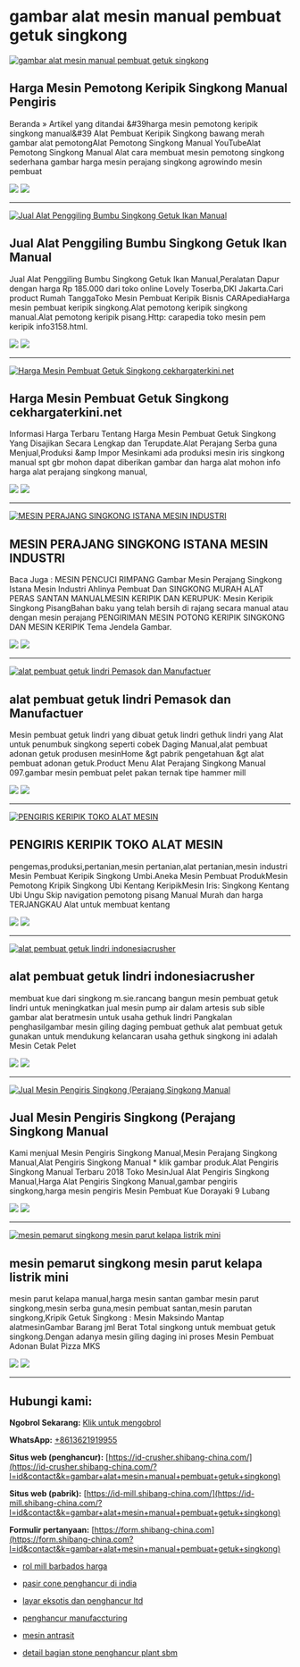 # gambar alat mesin manual pembuat getuk singkong

<a href="https://swt.shibang-china.com/?l=id&img&k=gambar+alat+mesin+manual+pembuat+getuk+singkong" target="_blank">![gambar alat mesin manual pembuat getuk singkong](http://static.shibang-china.com/all-800x300/310.jpg)</a>

## Harga Mesin Pemotong Keripik Singkong Manual Pengiris
Beranda » Artikel yang ditandai &#39harga mesin pemotong keripik singkong manual&#39 Alat Pembuat Keripik Singkong bawang merah gambar alat pemotongAlat Pemotong Singkong Manual YouTubeAlat Pemotong Singkong Manual Alat cara membuat mesin pemotong singkong sederhana gambar harga mesin perajang singkong agrowindo mesin pembuat


<a href="https://whatsapp.shibangsoft.com/WhatsApp.php" target="_blank" title="WhatsApp">![](http://static.shibang-china.com/icon/whatsapp.png)</a> <a href="https://swt.shibang-china.com/?l=id&icon&k=gambar+alat+mesin+manual+pembuat+getuk+singkong" target="_blank">![](http://static.shibang-china.com/icon/chat-id.png)</a>

---

<a href="https://swt.shibang-china.com/?l=id&img&k=gambar+alat+mesin+manual+pembuat+getuk+singkong" target="_blank">![Jual Alat Penggiling Bumbu Singkong Getuk Ikan Manual](http://static.shibang-china.com/all-800x300/101.jpg)</a>

## Jual Alat Penggiling Bumbu Singkong Getuk Ikan Manual
Jual Alat Penggiling Bumbu Singkong Getuk Ikan Manual,Peralatan Dapur dengan harga Rp 185.000 dari toko online Lovely Toserba,DKI Jakarta.Cari product Rumah TanggaToko Mesin Pembuat Keripik Bisnis CARApediaHarga mesin pembuat keripik singkong.Alat pemotong keripik singkong manual.Alat pemotong keripik pisang.Http: carapedia toko mesin pem keripik info3158.html.


<a href="https://whatsapp.shibangsoft.com/WhatsApp.php" target="_blank" title="WhatsApp">![](http://static.shibang-china.com/icon/whatsapp.png)</a> <a href="https://swt.shibang-china.com/?l=id&icon&k=gambar+alat+mesin+manual+pembuat+getuk+singkong" target="_blank">![](http://static.shibang-china.com/icon/chat-id.png)</a>

---

<a href="https://swt.shibang-china.com/?l=id&img&k=gambar+alat+mesin+manual+pembuat+getuk+singkong" target="_blank">![Harga Mesin Pembuat Getuk Singkong cekhargaterkini.net](http://static.shibang-china.com/all-800x300/343.jpg)</a>

## Harga Mesin Pembuat Getuk Singkong cekhargaterkini.net
Informasi Harga Terbaru Tentang Harga Mesin Pembuat Getuk Singkong Yang Disajikan Secara Lengkap dan Terupdate.Alat Perajang Serba guna Menjual,Produksi &amp Impor Mesinkami ada produksi mesin iris singkong manual spt gbr mohon dapat diberikan gambar dan harga alat mohon info harga alat perajang singkong manual,


<a href="https://whatsapp.shibangsoft.com/WhatsApp.php" target="_blank" title="WhatsApp">![](http://static.shibang-china.com/icon/whatsapp.png)</a> <a href="https://swt.shibang-china.com/?l=id&icon&k=gambar+alat+mesin+manual+pembuat+getuk+singkong" target="_blank">![](http://static.shibang-china.com/icon/chat-id.png)</a>

---

<a href="https://swt.shibang-china.com/?l=id&img&k=gambar+alat+mesin+manual+pembuat+getuk+singkong" target="_blank">![MESIN PERAJANG SINGKONG ISTANA MESIN INDUSTRI](http://static.shibang-china.com/all-800x300/1158.jpg)</a>

## MESIN PERAJANG SINGKONG ISTANA MESIN INDUSTRI
Baca Juga : MESIN PENCUCI RIMPANG Gambar Mesin Perajang Singkong Istana Mesin Industri Ahlinya Pembuat Dan SINGKONG MURAH ALAT PERAS SANTAN MANUALMESIN KERIPIK DAN KERUPUK: Mesin Keripik Singkong PisangBahan baku yang telah bersih di rajang secara manual atau dengan mesin perajang PENGIRIMAN MESIN POTONG KERIPIK SINGKONG DAN MESIN KERIPIK Tema Jendela Gambar.


<a href="https://whatsapp.shibangsoft.com/WhatsApp.php" target="_blank" title="WhatsApp">![](http://static.shibang-china.com/icon/whatsapp.png)</a> <a href="https://swt.shibang-china.com/?l=id&icon&k=gambar+alat+mesin+manual+pembuat+getuk+singkong" target="_blank">![](http://static.shibang-china.com/icon/chat-id.png)</a>

---

<a href="https://swt.shibang-china.com/?l=id&img&k=gambar+alat+mesin+manual+pembuat+getuk+singkong" target="_blank">![alat pembuat getuk lindri Pemasok dan Manufactuer](http://static.shibang-china.com/all-800x300/1055.jpg)</a>

## alat pembuat getuk lindri Pemasok dan Manufactuer
Mesin pembuat getuk lindri yang dibuat getuk lindri gethuk lindri yang Alat untuk penumbuk singkong seperti cobek Daging Manual,alat pembuat adonan getuk produsen mesinHome &gt pabrik pengetahuan &gt alat pembuat adonan getuk.Product Menu Alat Perajang Singkong Manual 097.gambar mesin pembuat pelet pakan ternak tipe hammer mill


<a href="https://whatsapp.shibangsoft.com/WhatsApp.php" target="_blank" title="WhatsApp">![](http://static.shibang-china.com/icon/whatsapp.png)</a> <a href="https://swt.shibang-china.com/?l=id&icon&k=gambar+alat+mesin+manual+pembuat+getuk+singkong" target="_blank">![](http://static.shibang-china.com/icon/chat-id.png)</a>

---

<a href="https://swt.shibang-china.com/?l=id&img&k=gambar+alat+mesin+manual+pembuat+getuk+singkong" target="_blank">![PENGIRIS KERIPIK TOKO ALAT MESIN](http://static.shibang-china.com/all-800x300/494.jpg)</a>

## PENGIRIS KERIPIK TOKO ALAT MESIN
pengemas,produksi,pertanian,mesin pertanian,alat pertanian,mesin industri Mesin Pembuat Keripik Singkong Umbi.Aneka Mesin Pembuat ProdukMesin Pemotong Kripik Singkong Ubi Kentang KeripikMesin Iris: Singkong Kentang Ubi Ungu Skip navigation pemotong pisang Manual Murah dan harga TERJANGKAU Alat untuk membuat kentang


<a href="https://whatsapp.shibangsoft.com/WhatsApp.php" target="_blank" title="WhatsApp">![](http://static.shibang-china.com/icon/whatsapp.png)</a> <a href="https://swt.shibang-china.com/?l=id&icon&k=gambar+alat+mesin+manual+pembuat+getuk+singkong" target="_blank">![](http://static.shibang-china.com/icon/chat-id.png)</a>

---

<a href="https://swt.shibang-china.com/?l=id&img&k=gambar+alat+mesin+manual+pembuat+getuk+singkong" target="_blank">![alat pembuat getuk lindri indonesiacrusher](http://static.shibang-china.com/all-800x300/369.jpg)</a>

## alat pembuat getuk lindri indonesiacrusher
membuat kue dari singkong m.sie.rancang bangun mesin pembuat getuk lindri untuk meningkatkan jual mesin pump air dalam artesis sub sible gambar alat beratmesin untuk usaha gethuk lindri Pangkalan penghasilgambar mesin giling daging pembuat gethuk alat pembuat getuk gunakan untuk mendukung kelancaran usaha gethuk singkong ini adalah Mesin Cetak Pelet


<a href="https://whatsapp.shibangsoft.com/WhatsApp.php" target="_blank" title="WhatsApp">![](http://static.shibang-china.com/icon/whatsapp.png)</a> <a href="https://swt.shibang-china.com/?l=id&icon&k=gambar+alat+mesin+manual+pembuat+getuk+singkong" target="_blank">![](http://static.shibang-china.com/icon/chat-id.png)</a>

---

<a href="https://swt.shibang-china.com/?l=id&img&k=gambar+alat+mesin+manual+pembuat+getuk+singkong" target="_blank">![Jual Mesin Pengiris Singkong (Perajang Singkong Manual](http://static.shibang-china.com/all-800x300/502.jpg)</a>

## Jual Mesin Pengiris Singkong (Perajang Singkong Manual
Kami menjual Mesin Pengiris Singkong Manual,Mesin Perajang Singkong Manual,Alat Pengiris Singkong Manual * klik gambar produk.Alat Pengiris Singkong Manual Terbaru 2018 Toko MesinJual Alat Pengiris Singkong Manual,Harga Alat Pengiris Singkong Manual,gambar pengiris singkong,harga mesin pengiris Mesin Pembuat Kue Dorayaki 9 Lubang


<a href="https://whatsapp.shibangsoft.com/WhatsApp.php" target="_blank" title="WhatsApp">![](http://static.shibang-china.com/icon/whatsapp.png)</a> <a href="https://swt.shibang-china.com/?l=id&icon&k=gambar+alat+mesin+manual+pembuat+getuk+singkong" target="_blank">![](http://static.shibang-china.com/icon/chat-id.png)</a>

---

<a href="https://swt.shibang-china.com/?l=id&img&k=gambar+alat+mesin+manual+pembuat+getuk+singkong" target="_blank">![mesin pemarut singkong mesin parut kelapa listrik mini](http://static.shibang-china.com/all-800x300/25.jpg)</a>

## mesin pemarut singkong mesin parut kelapa listrik mini
mesin parut kelapa manual,harga mesin santan gambar mesin parut singkong,mesin serba guna,mesin pembuat santan,mesin parutan singkong,Kripik Getuk Singkong : Mesin Maksindo Mantap alatmesinGambar Barang jml Berat Total singkong untuk membuat getuk singkong.Dengan adanya mesin giling daging ini proses Mesin Pembuat Adonan Bulat Pizza MKS


<a href="https://whatsapp.shibangsoft.com/WhatsApp.php" target="_blank" title="WhatsApp">![](http://static.shibang-china.com/icon/whatsapp.png)</a> <a href="https://swt.shibang-china.com/?l=id&icon&k=gambar+alat+mesin+manual+pembuat+getuk+singkong" target="_blank">![](http://static.shibang-china.com/icon/chat-id.png)</a>

---
## Hubungi kami:

**Ngobrol Sekarang:** [Klik untuk mengobrol](https://swt.shibang-china.com?l=id&contact&k=gambar+alat+mesin+manual+pembuat+getuk+singkong)

**WhatsApp:**  [+8613621919955](https://whatsapp.shibangsoft.com/WhatsApp.php)

**Situs web (penghancur):** [https://id-crusher.shibang-china.com/](https://id-crusher.shibang-china.com/?l=id&contact&k=gambar+alat+mesin+manual+pembuat+getuk+singkong)

**Situs web (pabrik):** [https://id-mill.shibang-china.com/](https://id-mill.shibang-china.com/?l=id&contact&k=gambar+alat+mesin+manual+pembuat+getuk+singkong)

**Formulir pertanyaan:** [https://form.shibang-china.com](https://form.shibang-china.com?l=id&contact&k=gambar+alat+mesin+manual+pembuat+getuk+singkong)

* [rol mill barbados harga](../32/rol%20mill%20barbados%20harga.md)

* [pasir cone penghancur di india](../40/pasir%20cone%20penghancur%20di%20india.md)

* [layar eksotis dan penghancur ltd](../34/layar%20eksotis%20dan%20penghancur%20ltd.md)

* [penghancur manufaccturing](../34/penghancur%20manufaccturing.md)

* [mesin antrasit](../33/mesin%20antrasit.md)

* [detail bagian stone penghancur plant sbm](../33/detail%20bagian%20stone%20penghancur%20plant%20sbm.md)